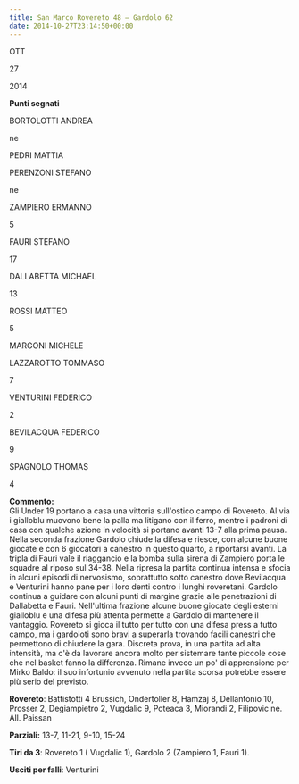 ```yaml
---
title: San Marco Rovereto 48 – Gardolo 62
date: 2014-10-27T23:14:50+00:00
---
```

OTT

27

2014

**Punti segnati**

BORTOLOTTI ANDREA

ne

PEDRI MATTIA

PERENZONI STEFANO

ne

ZAMPIERO ERMANNO

5

FAURI STEFANO

17

DALLABETTA MICHAEL

13

ROSSI MATTEO

5

MARGONI MICHELE

LAZZAROTTO TOMMASO

7

VENTURINI FEDERICO

2

BEVILACQUA FEDERICO

9

SPAGNOLO THOMAS

4

**Commento:**  
Gli Under 19 portano a casa una vittoria sull'ostico campo di Rovereto. Al via i gialloblu muovono bene la palla ma litigano con il ferro, mentre i padroni di casa con qualche azione in velocità si portano avanti 13-7 alla prima pausa. Nella seconda frazione Gardolo chiude la difesa e riesce, con alcune buone giocate e con 6 giocatori a canestro in questo quarto, a riportarsi avanti. La tripla di Fauri vale il riaggancio e la bomba sulla sirena di Zampiero porta le squadre al riposo sul 34-38. Nella ripresa la partita continua intensa e sfocia in alcuni episodi di nervosismo, soprattutto sotto canestro dove Bevilacqua e Venturini hanno pane per i loro denti contro i lunghi roveretani. Gardolo continua a guidare con alcuni punti di margine grazie alle penetrazioni di Dallabetta e Fauri. Nell'ultima frazione alcune buone giocate degli esterni gialloblu e una difesa più attenta permette a Gardolo di mantenere il vantaggio. Rovereto si gioca il tutto per tutto con una difesa press a tutto campo, ma i gardoloti sono bravi a superarla trovando facili canestri che permettono di chiudere la gara. Discreta prova, in una partita ad alta intensità, ma c'è da lavorare ancora molto per sistemare tante piccole cose che nel basket fanno la differenza. Rimane invece un po' di apprensione per Mirko Baldo: il suo infortunio avvenuto nella partita scorsa potrebbe essere più serio del previsto.

**Rovereto**: Battistotti 4 Brussich, Ondertoller 8, Hamzaj 8, Dellantonio 10, Prosser 2, Degiampietro 2, Vugdalic 9, Poteaca 3, Miorandi 2, Filipovic ne. All. Paissan

**Parziali:** 13-7, 11-21, 9-10, 15-24

**Tiri da 3**: Rovereto 1 ( Vugdalic 1), Gardolo 2 (Zampiero 1, Fauri 1).

**Usciti per falli**: Venturini